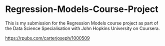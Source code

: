 # Regression-Models-Course-Project
This is my submission for the Regression Models course project as part of the Data Science Specialisation with John Hopkins University on Coursera.

https://rpubs.com/carterjoseph/1000509
